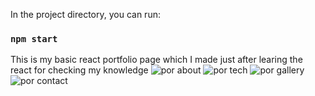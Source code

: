 

In the project directory, you can run:

### `npm start`

This is my basic react portfolio page which I made just after learing the react for checking my knowledge
![por about](https://github.com/user-attachments/assets/b442ce61-b442-466d-8389-25698a8dc920)
![por tech](https://github.com/user-attachments/assets/a0a26eba-728d-4026-8e75-50da54f80f40)
![por gallery](https://github.com/user-attachments/assets/6f24de94-c209-4559-b543-476de874e8cd)
![por contact](https://github.com/user-attachments/assets/2578c3c2-639e-4053-b4cf-dcda047ec465)
